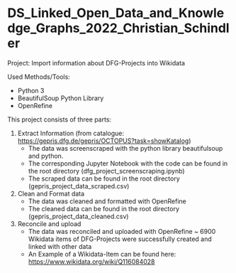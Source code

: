 # DS_Linked_Open_Data_and_Knowledge_Graphs_2022_Christian_Schindler

Project: Import information about DFG-Projects into Wikidata

Used Methods/Tools:
  - Python 3
  - BeautifulSoup Python Library
  - OpenRefine

This project consists of three parts:

1. Extract Information (from catalogue: https://gepris.dfg.de/gepris/OCTOPUS?task=showKatalog)
   - The data was screenscraped with the python library beautifulsoup and python. 
   - The corresponding Jupyter Notebook with the code can be found in the root directory (dfg_project_screenscraping.ipynb)
   - The scraped data can be found in the root directory (gepris_project_data_scraped.csv)
2. Clean and Format data
   - The data was cleaned and formatted with OpenRefine
   - The cleaned data can be found in the root directory (gepris_project_data_cleaned.csv)
3. Reconcile and upload
   - The data was reconciled and uploaded with OpenRefine
   ~ 6900 Wikidata items of DFG-Projects were successfully created and linked with other data
   - An Example of a Wikidata-Item can be found here: https://www.wikidata.org/wiki/Q116084028
